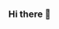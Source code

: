### Hi there 👋

<!--
**jadarkwa/jadarkwa** is a ✨ _special_ ✨ repository because its `README.md` (this file) appears on your GitHub profile.

Here are some ideas to get you started:

- 👋 Hi, my name is Jude Adarkwa
- 📚 I am a student at the University of Michigan Studying Computer Science
- 💻 I am interested in...
  - 📲 Web & Application Development
  - ☁️ Cloud Computing
  - 🤖 Artificial Intelligence & Machine Learning
  
